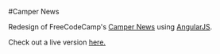 #Camper News

Redesign of FreeCodeCamp's [Camper News](freecodecamp.com/news/) using [AngularJS](angularjs.org/).

Check out a live version [here.](http://templetonpr.github.io/fcc-camper-news/)
